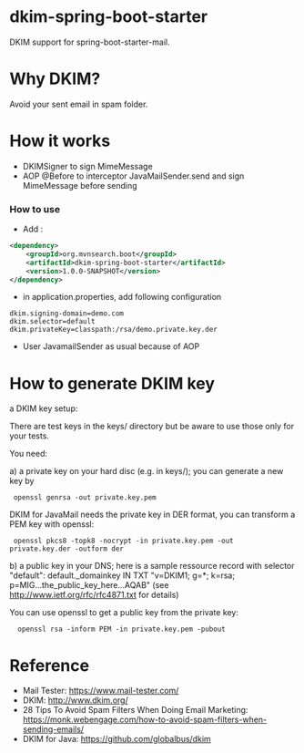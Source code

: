 dkim-spring-boot-starter
========================
DKIM support for spring-boot-starter-mail.

# Why DKIM?

Avoid your sent email in spam folder.

# How it works

*  DKIMSigner to sign MimeMessage
*  AOP @Before to interceptor JavaMailSender.send and sign MimeMessage before sending

### How to use

* Add :

````xml
<dependency>
    <groupId>org.mvnsearch.boot</groupId>
    <artifactId>dkim-spring-boot-starter</artifactId>
    <version>1.0.0-SNAPSHOT</version>
</dependency>
````

* in application.properties, add following configuration
```
dkim.signing-domain=demo.com
dkim.selector=default
dkim.privateKey=classpath:/rsa/demo.private.key.der
```
* User JavamailSender as usual because of AOP

# How to generate DKIM key

a DKIM key setup:

There are test keys in the keys/ directory but be aware to use those only for your tests.

You need:

a) a private key on your hard disc (e.g. in keys/); you can generate a new key by

     openssl genrsa -out private.key.pem

DKIM for JavaMail needs the private key in DER format, you can transform a PEM key with openssl:

     openssl pkcs8 -topk8 -nocrypt -in private.key.pem -out private.key.der -outform der

b) a public key in your DNS; here is a sample ressource record with selector "default": default._domainkey IN TXT "v=DKIM1; g=*; k=rsa; p=MIG...the_public_key_here...AQAB" (see http://www.ietf.org/rfc/rfc4871.txt for details)

You can use openssl to get a public key from the private key:

      openssl rsa -inform PEM -in private.key.pem -pubout

# Reference

* Mail Tester: https://www.mail-tester.com/
* DKIM: http://www.dkim.org/
* 28 Tips To Avoid Spam Filters When Doing Email Marketing: https://monk.webengage.com/how-to-avoid-spam-filters-when-sending-emails/
* DKIM for Java: https://github.com/globalbus/dkim
